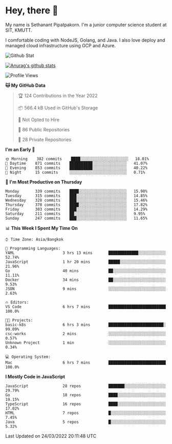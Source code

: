 # Hey, there 🙌
My name is Sethanant Pipatpakorn. I'm a junior computer science student at SIT, KMUTT.

I comfortable coding with NodeJS, Golang, and Java. I also love deploy and managed cloud infrastructure using GCP and Azure.

![Github Stat](https://github-profile-summary-cards.vercel.app/api/cards/profile-details?username=thetkpark&theme=dracula)

[![Anurag's github stats](https://github-readme-stats.vercel.app/api?username=thetkpark&count_private=true&show_icons=true&theme=tokyonight)](https://github.com/anuraghazra/github-readme-stats)

<!--START_SECTION:waka-->
![Profile Views](http://img.shields.io/badge/Profile%20Views-2-blue)

**🐱 My GitHub Data** 

> 🏆 124 Contributions in the Year 2022
 > 
> 📦 566.4 kB Used in GitHub's Storage 
 > 
> 🚫 Not Opted to Hire
 > 
> 📜 86 Public Repositories 
 > 
> 🔑 28 Private Repositories  
 > 
**I'm an Early 🐤** 

```text
🌞 Morning    382 commits    ████░░░░░░░░░░░░░░░░░░░░░   18.01% 
🌆 Daytime    871 commits    ██████████░░░░░░░░░░░░░░░   41.07% 
🌃 Evening    853 commits    ██████████░░░░░░░░░░░░░░░   40.22% 
🌙 Night      15 commits     ░░░░░░░░░░░░░░░░░░░░░░░░░   0.71%

```
📅 **I'm Most Productive on Thursday** 

```text
Monday       339 commits    ████░░░░░░░░░░░░░░░░░░░░░   15.98% 
Tuesday      315 commits    ███░░░░░░░░░░░░░░░░░░░░░░   14.85% 
Wednesday    328 commits    ███░░░░░░░░░░░░░░░░░░░░░░   15.46% 
Thursday     378 commits    ████░░░░░░░░░░░░░░░░░░░░░   17.82% 
Friday       303 commits    ███░░░░░░░░░░░░░░░░░░░░░░   14.29% 
Saturday     211 commits    ██░░░░░░░░░░░░░░░░░░░░░░░   9.95% 
Sunday       247 commits    ███░░░░░░░░░░░░░░░░░░░░░░   11.65%

```


📊 **This Week I Spent My Time On** 

```text
⌚︎ Time Zone: Asia/Bangkok

💬 Programming Languages: 
YAML                     3 hrs 13 mins       █████████████░░░░░░░░░░░░   52.74% 
JavaScript               1 hr 20 mins        █████░░░░░░░░░░░░░░░░░░░░   21.96% 
Go                       40 mins             ██░░░░░░░░░░░░░░░░░░░░░░░   11.11% 
Docker                   34 mins             ██░░░░░░░░░░░░░░░░░░░░░░░   9.53% 
JSON                     9 mins              ░░░░░░░░░░░░░░░░░░░░░░░░░   2.63%

🔥 Editors: 
VS Code                  6 hrs 7 mins        █████████████████████████   100.0%

🐱‍💻 Projects: 
basic-k8s                6 hrs 3 mins        ████████████████████████░   99.09% 
csc-works                2 mins              ░░░░░░░░░░░░░░░░░░░░░░░░░   0.57% 
Unknown Project          1 min               ░░░░░░░░░░░░░░░░░░░░░░░░░   0.34%

💻 Operating System: 
Mac                      6 hrs 7 mins        █████████████████████████   100.0%

```

**I Mostly Code in JavaScript** 

```text
JavaScript               28 repos            ███████░░░░░░░░░░░░░░░░░░   29.79% 
Go                       18 repos            ████░░░░░░░░░░░░░░░░░░░░░   19.15% 
TypeScript               16 repos            ████░░░░░░░░░░░░░░░░░░░░░   17.02% 
HTML                     7 repos             █░░░░░░░░░░░░░░░░░░░░░░░░   7.45% 
Java                     5 repos             █░░░░░░░░░░░░░░░░░░░░░░░░   5.32%

```



 Last Updated on 24/03/2022 20:11:48 UTC
<!--END_SECTION:waka-->

